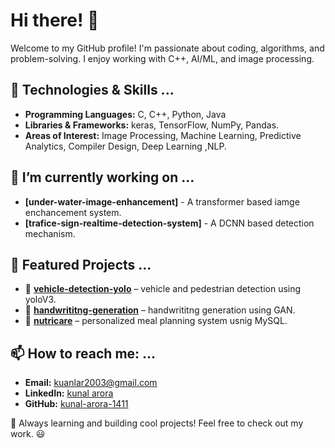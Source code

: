 
<!--
**kunal-arora-1411/kunal-arora-1411** is a ✨ _special_ ✨ repository because its `README.md` (this file) appears on your GitHub profile.

Here are some ideas to get you started:

- 🔭 I’m currently working on ...
- 🌱 I’m currently learning ...
- 👯 I’m looking to collaborate on ...
- 🤔 I’m looking for help with ...
- 💬 Ask me about ...
- 📫 How to reach me: ...
- 😄 Pronouns: ...
- ⚡ Fun fact: ...
-->
# Hi there! 👋

Welcome to my GitHub profile! I'm passionate about coding, algorithms, and problem-solving. I enjoy working with C++, AI/ML, and image processing.

## 🔧 Technologies & Skills ...
- **Programming Languages:** C, C++, Python, Java
- **Libraries & Frameworks:** keras, TensorFlow, NumPy, Pandas.
- **Areas of Interest:** Image Processing, Machine Learning, Predictive Analytics, Compiler Design, Deep Learning ,NLP.

## 🔭 I’m currently working on ...
- **[under-water-image-enhancement]** - A transformer based iamge enchancement system.
- **[trafice-sign-realtime-detection-system]** - A DCNN based detection mechanism.

## 📌 Featured Projects ...
- 🔹 **[vehicle-detection-yolo](https://github.com/kunal-arora-1411/auto-detect-yolo)** – vehicle and pedestrian detection using yoloV3. 
- 🔹 **[handwrititng-generation](https://github.com/your-username/dda_opengl)** – handwrititng generation using GAN.
- 🔹 **[nutricare](https://github.com/kunal-arora-1411/nutricare)** –  personalized meal planning system usnig MySQL.

## 📫 How to reach me: ...
- **Email:** kuanlar2003@gmail.com
- **LinkedIn:** [kunal arora](https://www.linkedin.com/in/kunal-arora-597a4827b/)
- **GitHub:** [kunal-arora-1411](https://github.com/kunal-arora-1411)

🚀 Always learning and building cool projects! Feel free to check out my work. 😃
